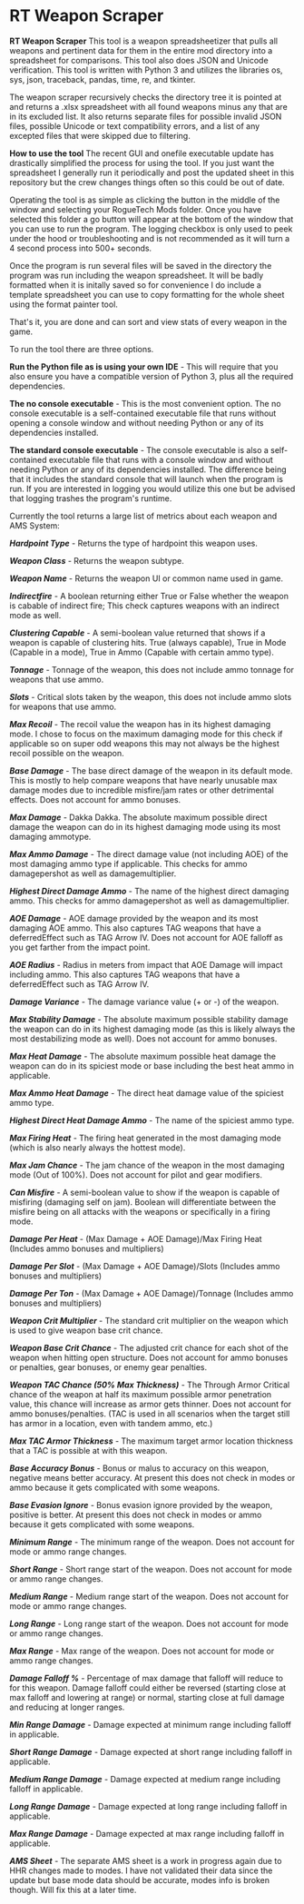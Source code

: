 # RT Weapon Scraper
**RT Weapon Scraper**
This tool is a weapon spreadsheetizer that pulls all weapons and pertinent data for them in the entire mod directory into a spreadsheet for comparisons.
This tool also does JSON and Unicode verification. This tool is written with Python 3 and utilizes the libraries os, sys, json, traceback, pandas, time, re, and tkinter.

The weapon scraper recursively checks the directory tree it is pointed at and returns a .xlsx spreadsheet with all found weapons minus any that are in its excluded list. It also returns separate files for possible invalid JSON files, possible Unicode or text compatibility errors, and a list of any excepted files that were skipped due to filtering.

**How to use the tool**
The recent GUI and onefile executable update has drastically simplified the process for using the tool. If you just want the spreadsheet I generally run it periodically and post the updated sheet in this repository but the crew changes things often so this could be out of date.

Operating the tool is as simple as clicking the button in the middle of the window and selecting your RogueTech Mods folder. Once you have selected this folder a go button will appear at the bottom of the window that you can use to run the program. The logging checkbox is only used to peek under the hood or troubleshooting and is not recommended as it will turn a 4 second process into 500+ seconds.

Once the program is run several files will be saved in the directory the program was run including the weapon spreadsheet. It will be badly formatted when it is initally saved so for convenience I do include a template spreadsheet you can use to copy formatting for the whole sheet using the format painter tool.

That's it, you are done and can sort and view stats of every weapon in the game. 

To run the tool there are three options.

**Run the Python file as is using your own IDE** - This will require that you also ensure you have a compatible version of Python 3, plus all the required dependencies.

**The no console executable** - This is the most convenient option. The no console executable is a self-contained executable file that runs without opening a console window and without needing Python or any of its dependencies installed.

**The standard console executable** - The console executable is also a self-contained executable file that runs with a console window and without needing Python or any of its dependencies installed. The difference being that it includes the standard console that will launch when the program is run. If you are interested in logging you would utilize this one but be advised that logging trashes the program's runtime.

Currently the tool returns a large list of metrics about each weapon and AMS System:

_**Hardpoint Type**_ - Returns the type of hardpoint this weapon uses.

_**Weapon Class**_ - Returns the weapon subtype.

_**Weapon Name**_ - Returns the weapon UI or common name used in game.

_**Indirectfire**_ - A boolean returning either True or False whether the weapon is cabable of indirect fire; This check captures weapons with an indirect mode as well.

_**Clustering Capable**_ - A semi-boolean value returned that shows if a weapon is capable of clustering hits. True (always capable), True in Mode (Capable in a mode), True in Ammo (Capable with certain ammo type).

_**Tonnage**_ - Tonnage of the weapon, this does not include ammo tonnage for weapons that use ammo.

_**Slots**_ - Critical slots taken by the weapon, this does not include ammo slots for weapons that use ammo.

_**Max Recoil**_ - The recoil value the weapon has in its highest damaging mode. I chose to focus on the maximum damaging mode for this check if applicable so on super odd weapons this may not always be the highest recoil possible on the weapon.

_**Base Damage**_ - The base direct damage of the weapon in its default mode. This is mostly to help compare weapons that have nearly unusable max damage modes due to incredible misfire/jam rates or other detrimental effects. Does not account for ammo bonuses.

_**Max Damage**_ - Dakka Dakka. The absolute maximum possible direct damage the weapon can do in its highest damaging mode using its most damaging ammotype.

_**Max Ammo Damage**_ - The direct damage value (not including AOE) of the most damaging ammo type if applicable. This checks for ammo damagepershot as well as damagemultiplier.

_**Highest Direct Damage Ammo**_ - The name of the highest direct damaging ammo. This checks for ammo damagepershot as well as damagemultiplier.

_**AOE Damage**_ - AOE damage provided by the weapon and its most damaging AOE ammo. This also captures TAG weapons that have a deferredEffect such as TAG Arrow IV. Does not account for AOE falloff as you get farther from the impact point.

_**AOE Radius**_ - Radius in meters from impact that AOE Damage will impact including ammo. This also captures TAG weapons that have a deferredEffect such as TAG Arrow IV.

_**Damage Variance**_ - The damage variance value (+ or -) of the weapon.

_**Max Stability Damage**_ - The absolute maximum possible stability damage the weapon can do in its highest damaging mode (as this is likely always the most destabilizing mode as well). Does not account for ammo bonuses.

_**Max Heat Damage**_ - The absolute maximum possible heat damage the weapon can do in its spiciest mode or base including the best heat ammo in applicable.

_**Max Ammo Heat Damage**_ - The direct heat damage value of the spiciest ammo type.

_**Highest Direct Heat Damage Ammo**_ - The name of the spiciest ammo type.

_**Max Firing Heat**_ - The firing heat generated in the most damaging mode (which is also nearly always the hottest mode).

_**Max Jam Chance**_ - The jam chance of the weapon in the most damaging mode (Out of 100%). Does not account for pilot and gear modifiers.

_**Can Misfire**_ - A semi-boolean value to show if the weapon is capable of misfiring (damaging self on jam). Boolean will differentiate between the misfire being on all attacks with the weapons or specifically in a firing mode.

_**Damage Per Heat**_ - (Max Damage + AOE Damage)/Max Firing Heat (Includes ammo bonuses and multipliers)

_**Damage Per Slot**_ - (Max Damage + AOE Damage)/Slots (Includes ammo bonuses and multipliers)

_**Damage Per Ton**_ - (Max Damage + AOE Damage)/Tonnage (Includes ammo bonuses and multipliers)

_**Weapon Crit Multiplier**_ - The standard crit multiplier on the weapon which is used to give weapon base crit chance.

_**Weapon Base Crit Chance**_ - The adjusted crit chance for each shot of the weapon when hitting open structure. Does not account for ammo bonuses or penalties, gear bonuses, or enemy gear penalties.

_**Weapon TAC Chance (50% Max Thickness)**_ - The Through Armor Critical chance of the weapon at half its maximum possible armor penetration value, this chance will increase as armor gets thinner. Does not account for ammo bonuses/penalties. (TAC is used in all scenarios when the target still has armor in a location, even with tandem ammo, etc.) 

_**Max TAC Armor Thickness**_ - The maximum target armor location thickness that a TAC is possible at with this weapon.

_**Base Accuracy Bonus**_ - Bonus or malus to accuracy on this weapon, negative means better accuracy. At present this does not check in modes or ammo because it gets complicated with some weapons.

_**Base Evasion Ignore**_ - Bonus evasion ignore provided by the weapon, positive is better. At present this does not check in modes or ammo because it gets complicated with some weapons.

_**Minimum Range**_ - The minimum range of the weapon. Does not account for mode or ammo range changes.

_**Short Range**_ - Short range start of the weapon. Does not account for mode or ammo range changes.

_**Medium Range**_ - Medium range start of the weapon. Does not account for mode or ammo range changes.

_**Long Range**_ - Long range start of the weapon. Does not account for mode or ammo range changes.

_**Max Range**_ - Max range of the weapon. Does not account for mode or ammo range changes.

_**Damage Falloff %**_ - Percentage of max damage that falloff will reduce to for this weapon. Damage falloff could either be reversed (starting close at max falloff and lowering at range) or normal, starting close at full damage and reducing at longer ranges.

_**Min Range Damage**_ - Damage expected at minimum range including falloff in applicable.

_**Short Range Damage**_ - Damage expected at short range including falloff in applicable.

_**Medium Range Damage**_ - Damage expected at medium range including falloff in applicable.

_**Long Range Damage**_ - Damage expected at long range including falloff in applicable.

_**Max Range Damage**_ - Damage expected at max range including falloff in applicable.

_**AMS Sheet**_ - The separate AMS sheet is a work in progress again due to HHR changes made to modes. I have not validated their data since the update but base mode data should be accurate, modes info is broken though. Will fix this at a later time.
